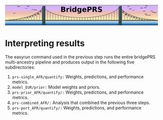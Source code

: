 ![Screenshot](img/slim/quikstart_logo3.png)

# Interpreting results 

The easyrun command used in the previous step runs the entire bridgePRS multi-ancestry 
pipeline and produces output in the following five subdirectories:  

1. `prs-single_AFR/quantify:` Weights, predictions, and performance metrics. 
2. `model_EUR/prior:`          Model weights and priors. 
3. `prs-prior_AFR/quantify/:`  Weights, predictions, and performance metrics. 
4. `prs-combined_AFR/:`        Analysis that combined the previous three steps. 
5. `prs-port_AFR/quantify/:`   Weights, predictions, and performance metrics. 



